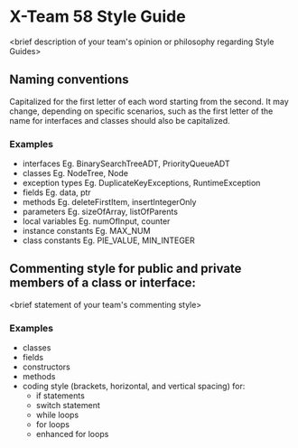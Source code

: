 # X-Team 58 Style Guide

<brief description of your team's opinion or philosophy regarding Style Guides>

## Naming conventions

Capitalized for the first letter of each word starting from the second. It may change, depending on specific scenarios, 
such as the first letter of the name for interfaces and classes should also be capitalized.

### Examples
* interfaces    Eg. BinarySearchTreeADT, PriorityQueueADT
* classes   Eg. NodeTree, Node
* exception types    Eg. DuplicateKeyExceptions, RuntimeException    
* fields    Eg. data, ptr
* methods    Eg. deleteFirstItem, insertIntegerOnly
* parameters    Eg. sizeOfArray, listOfParents
* local variables    Eg. numOfInput, counter
* instance constants    Eg. MAX_NUM
* class constants    Eg. PIE_VALUE, MIN_INTEGER

## Commenting style for public and private members of a class or interface:

<brief statement of your team's commenting style>

### Examples

* classes
* fields
* constructors
* methods
* coding style (brackets, horizontal, and vertical spacing) for:
  * if statements
  * switch statement
  * while loops
  * for loops
  * enhanced for loops
